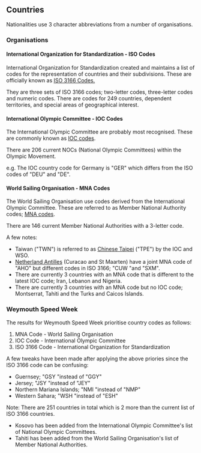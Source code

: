 ## Countries

Nationalities use 3 character abbreviations from a number of organisations.



### Organisations


#### International Organization for Standardization - ISO Codes

International Organization for Standardization created and maintains a list of codes for the representation of countries and their subdivisions. These are officially known as [ISO 3166 Codes.](https://en.wikipedia.org/wiki/List_of_ISO_3166_country_codes)

They are three sets of ISO 3166 codes; two-letter codes, three-letter codes and numeric codes. There are codes for 249 countries, dependent territories, and special areas of geographical interest.



#### International Olympic Committee - IOC Codes

The International Olympic Committee are probably most recognised. These are commonly known as [IOC codes](https://en.wikipedia.org/wiki/List_of_IOC_country_codes).

There are 206 current NOCs (National Olympic Committees) within the Olympic Movement.

e.g. The IOC country code for Germany is "GER" which differs from the ISO codes of "DEU" and "DE".



#### World Sailing Organisation - MNA Codes

The World Sailing Organisation use codes derived from the International Olympic Committee. These are referred to as Member National Authority codes; [MNA codes](https://www.sailing.org/raceofficials/eventorganizers/mna_codes.php).

There are 146 current Member National Authorities with a 3-letter code.

A few notes:

- Taiwan ("TWN") is referred to as [Chinese Taipei]((https://en.wikipedia.org/wiki/Chinese_Taipei)) ("TPE") by the IOC and WSO.
- [Netherland Antilles](https://en.wikipedia.org/wiki/Netherlands_Antilles) (Curacao and St Maarten) have a joint MNA code of "AHO" but different codes in ISO 3166; "CUW "and "SXM".
- There are currently 3 countries with an MNA code that is different to the latest IOC code; Iran, Lebanon and Nigeria.
- There are currently 3 countries with an MNA code but no IOC code; Montserrat, Tahiti and the Turks and Caicos Islands.



### Weymouth Speed Week

The results for Weymouth Speed Week prioritise country codes as follows:

1. MNA Code - World Sailing Organisation
2. IOC Code - International Olympic Committee
3. ISO 3166 Code - International Organization for Standardization



A few tweaks have been made after applying the above priories since the ISO 3166 code can be confusing:

- Guernsey; "GSY "instead of "GGY"
- Jersey; "JSY "instead of  "JEY"
- Northern Mariana Islands; "NMI "instead of "NMP"
- Western Sahara; "WSH "instead of "ESH"



Note: There are 251 countries in total which is 2 more than the current list of ISO 3166 countries.

- Kosovo has been added from the International Olympic Committee's list of National Olympic Committees.
- Tahiti has been added from the World Sailing Organisation's list of Member National Authorities.

